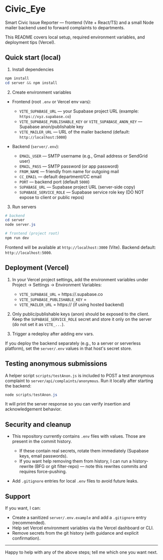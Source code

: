 
# Civic_Eye

Smart Civic Issue Reporter — frontend (Vite + React/TS) and a small Node mailer backend used to forward complaints to departments.

This README covers local setup, required environment variables, and deployment tips (Vercel).

## Quick start (local)

1. Install dependencies

```powershell
npm install
cd server && npm install
```

2. Create environment variables

- Frontend (root `.env` or Vercel env vars):
	- `VITE_SUPABASE_URL` — your Supabase project URL (example: `https://xyz.supabase.co`)
	- `VITE_SUPABASE_PUBLISHABLE_KEY` or `VITE_SUPABASE_ANON_KEY` — Supabase anon/publishable key
	- `VITE_MAILER_URL` — URL of the mailer backend (default: `http://localhost:5000`)

- Backend (`server/.env`):
	- `EMAIL_USER` — SMTP username (e.g., Gmail address or SendGrid user)
	- `EMAIL_PASS` — SMTP password (or app password)
	- `FROM_NAME` — friendly from name for outgoing mail
	- `CC_EMAIL` — default department/CC email
	- `PORT` — backend port (default `5000`)
	- `SUPABASE_URL` — Supabase project URL (server-side copy)
	- `SUPABASE_SERVICE_ROLE` — Supabase service role key (DO NOT expose to client or public repos)

3. Run servers

```powershell
# backend
cd server
node server.js

# frontend (project root)
npm run dev
```

Frontend will be available at `http://localhost:3000` (Vite). Backend default: `http://localhost:5000`.

## Deployment (Vercel)

1. In your Vercel project settings, add the environment variables under Project → Settings → Environment Variables:
	 - `VITE_SUPABASE_URL` = https://<your-project>.supabase.co
	 - `VITE_SUPABASE_PUBLISHABLE_KEY` = <your-supabase-anon-key>
	 - `VITE_MAILER_URL` = https://<your-mailer-endpoint> (if using hosted backend)

2. Only public/publishable keys (anon) should be exposed to the client. Keep the `SUPABASE_SERVICE_ROLE` secret and store it only on the server (do not set it as `VITE_...`).

3. Trigger a redeploy after adding env vars.

If you deploy the backend separately (e.g., to a server or serverless platform), set the `server/.env` values in that host's secret store.

## Testing anonymous submissions

A helper script `scripts/testAnon.js` is included to POST a test anonymous complaint to `server/api/complaints/anonymous`. Run it locally after starting the backend:

```powershell
node scripts/testAnon.js
```

It will print the server response so you can verify insertion and acknowledgement behavior.

## Security and cleanup

- This repository currently contains `.env` files with values. Those are present in the commit history.
	- If these contain real secrets, rotate them immediately (Supabase keys, email passwords).
	- If you want help removing them from history, I can run a history-rewrite (BFG or git filter-repo) — note this rewrites commits and requires force-pushing.

- Add `.gitignore` entries for local `.env` files to avoid future leaks.

## Support

If you want, I can:
- Create a sanitized `server/.env.example` and add a `.gitignore` entry (recommended).
- Help set Vercel environment variables via the Vercel dashboard or CLI.
- Remove secrets from the git history (with guidance and explicit confirmation).

---

Happy to help with any of the above steps; tell me which one you want next.

